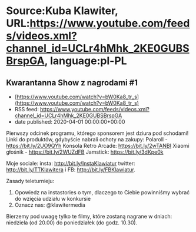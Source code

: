 # Source:Kuba Klawiter, URL:https://www.youtube.com/feeds/videos.xml?channel_id=UCLr4hMhk_2KE0GUBSBrspGA, language:pl-PL

## Kwarantanna Show z nagrodami #1
 - [https://www.youtube.com/watch?v=bW0Ka8_tr_s](https://www.youtube.com/watch?v=bW0Ka8_tr_s)
 - RSS feed: https://www.youtube.com/feeds/videos.xml?channel_id=UCLr4hMhk_2KE0GUBSBrspGA
 - date published: 2020-04-01 00:00:00+00:00

Pierwszy odcinek programu, którego sponsorem jest dziura pod schodami!
Linki do produktów, gdybyście nabrali ochoty na zakupy:
Polaroll - https://bit.ly/2UO9QYh
Konsola Retro Arcade: https://bit.ly/2wTANBI
Xiaomi głośnik - https://bit.ly/2WUZdFB
Jamstick: https://bit.ly/3dKpe0k

Moje sociale: insta: http://bit.ly/InstaKlawiatur twitter: http://bit.ly/TTKlawitera i FB: http://bit.ly/FBKlawiatur.

Zasady teleturnieju:
1. Opowiedz na instastories o tym, dlaczego to Ciebie powinniśmy wybrać do wzięcia udziału w konkursie
2. Oznacz nas: @klawitermedia

Bierzemy pod uwagę tylko te filmy, które zostaną nagrane w dniach: niedziela (od 20.00) do poniedziałek (do godz. 10.30).

